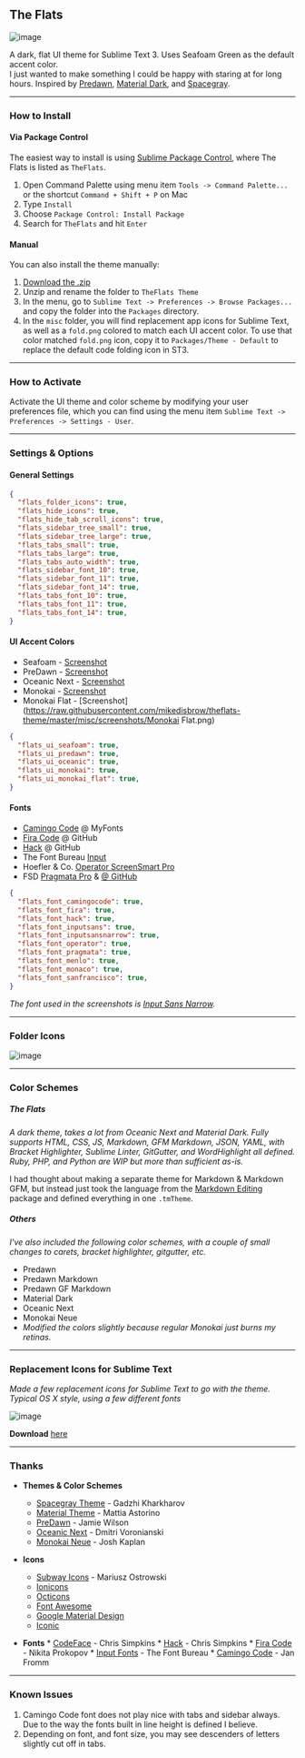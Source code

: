 ## The Flats

![image](https://raw.githubusercontent.com/mikedisbrow/theflats-theme/master/misc/screenshots/Seafoam.png)

A dark, flat UI theme for Sublime Text 3. Uses Seafoam Green as the default accent color.  
I just wanted to make something I could be happy with staring at for long hours.  Inspired by [Predawn](https://github.com/jamiewilson/predawn), [Material Dark](https://github.com/equinusocio/material-theme), and [Spacegray](https://github.com/kkga/spacegray).

***

### How to Install
#### Via Package Control
The easiest way to install is using [Sublime Package Control](https://packagecontrol.io), where The Flats is listed as `TheFlats`.

1. Open Command Palette using menu item `Tools -> Command Palette...` or the shortcut `Command + Shift + P` on Mac
2. Type `Install`
3. Choose `Package Control: Install Package`
4. Search for `TheFlats` and hit `Enter`

#### Manual

You can also install the theme manually:

1. [Download the .zip](https://github.com/mikedisbrow/theflats-theme/archive/master.zip)
2. Unzip and rename the folder to `TheFlats Theme`
3. In the menu, go to `Sublime Text -> Preferences -> Browse Packages...` and copy the folder into the `Packages` directory. 
4. In the `misc` folder, you will find replacement app icons for Sublime Text, as well as a `fold.png` colored to match each UI accent color.  To use that color matched `fold.png` icon, copy it to `Packages/Theme - Default` to replace the default code folding icon in ST3.

***

### How to Activate

Activate the UI theme and color scheme by modifying your user preferences file, which you can find using the menu item `Sublime Text -> Preferences -> Settings - User`.

***

### Settings & Options
#### General Settings
```json
{
  "flats_folder_icons": true,
  "flats_hide_icons": true,
  "flats_hide_tab_scroll_icons": true,
  "flats_sidebar_tree_small": true,
  "flats_sidebar_tree_large": true,
  "flats_tabs_small": true,
  "flats_tabs_large": true,
  "flats_tabs_auto_width": true,
  "flats_sidebar_font_10": true,
  "flats_sidebar_font_11": true,
  "flats_sidebar_font_14": true,
  "flats_tabs_font_10": true,
  "flats_tabs_font_11": true,
  "flats_tabs_font_14": true,
}
```
#### UI Accent Colors
  * Seafoam - [Screenshot](https://raw.githubusercontent.com/mikedisbrow/theflats-theme/master/misc/screenshots/Seafoam.png)
  * PreDawn - [Screenshot](https://raw.githubusercontent.com/mikedisbrow/theflats-theme/master/misc/screenshots/Predawn.png)
  * Oceanic Next - [Screenshot](https://raw.githubusercontent.com/mikedisbrow/theflats-theme/master/misc/screenshots/Oceanic.png)
  * Monokai - [Screenshot](https://raw.githubusercontent.com/mikedisbrow/theflats-theme/master/misc/screenshots/Monokai.png)
  * Monokai Flat - [Screenshot](https://raw.githubusercontent.com/mikedisbrow/theflats-theme/master/misc/screenshots/Monokai Flat.png)

```json
{
  "flats_ui_seafoam": true,
  "flats_ui_predawn": true,
  "flats_ui_oceanic": true,
  "flats_ui_monokai": true,
  "flats_ui_monokai_flat": true,
}
```

#### Fonts
- [Camingo Code](https://www.myfonts.com/fonts/jan-fromm/camingo-code/ "MyFonts - Camingo Code") @ MyFonts
- [Fira Code](https://github.com/tonsky/FiraCode "Fira Code - GitHub") @ GitHub
- [Hack](https://github.com/chrissimpkins/Hack "Hack - GitHub") @ GitHub
- The Font Bureau [Input](http://input.fontbureau.com "Font Bureau Input Fonts")
- Hoefler & Co. [Operator ScreenSmart Pro](http://www.typography.com/fonts/operator/overview/ "Operator")
- FSD [Pragmata Pro](http://www.fsd.it/shop/fonts/pragmatapro "Pragmata Pro") & [@ GitHub](https://github.com/fabrizioschiavi/pragmatapro "Pragmata Pro GitHub")

```json
{
  "flats_font_camingocode": true,
  "flats_font_fira": true,
  "flats_font_hack": true,
  "flats_font_inputsans": true,
  "flats_font_inputsansnarrow": true,
  "flats_font_operator": true,
  "flats_font_pragmata": true,
  "flats_font_menlo": true,
  "flats_font_monaco": true,
  "flats_font_sanfrancisco": true,
}
```

*The font used in the screenshots is [Input Sans Narrow](http://input.fontbureau.com).*

***

### Folder Icons

![image](https://raw.githubusercontent.com/mikedisbrow/theflats-theme/master/misc/screenshots/Folders.png)

***
### Color Schemes
##### The Flats
*A dark theme, takes a lot from Oceanic Next and Material Dark. Fully supports HTML, CSS, JS, Markdown, GFM Markdown, JSON, YAML, with Bracket Highlighter, Sublime Linter, GitGutter, and WordHighlight all defined. Ruby, PHP, and Python are WIP but more than sufficient as-is.*

I had thought about making a separate theme for Markdown & Markdown GFM, but instead just took the language from the [Markdown Editing](https://packagecontrol.io/packages/MarkdownEditing) package and defined everything in one `.tmTheme`.

##### Others
*I've also included the following color schemes, with a couple of small changes to carets, bracket highlighter, gitgutter, etc.*

*  Predawn
*  Predawn Markdown
*  Predawn GF Markdown
*  Material Dark
*  Oceanic Next
*  Monokai Neue
  *  *Modified the colors slightly because regular Monokai just burns my retinas.*

***

### Replacement Icons for Sublime Text

*Made a few replacement icons for Sublime Text to go with the theme. Typical OS X style, using a few different fonts*

![image](https://raw.githubusercontent.com/mikedisbrow/theflats-theme/master/misc/screenshots/app%20icons.png)

**Download** [here](https://dl.dropboxusercontent.com/u/3312456/st3_flats_icons.zip)

***

### Thanks
*  **Themes & Color Schemes**	
    * [Spacegray Theme](https://github.com/kkga/spacegray) - Gadzhi Kharkharov
	* [Material Theme](https://github.com/equinusocio/material-theme) - Mattia Astorino
	* [PreDawn](https://github.com/jamiewilson/predawn) - Jamie Wilson
	* [Oceanic Next](https://github.com/voronianski/oceanic-next-color-scheme) - Dmitri Voronianski
	* [Monokai Neue](https://github.com/josh-kaplan/sublime-monokai-neue) - Josh Kaplan

*	**Icons**
	* [Subway Icons](https://github.com/mariuszostrowski/subway) - Mariusz Ostrowski
	* [Ionicons](https://github.com/driftyco/ionicons/)
	* [Octicons](https://octicons.github.com/)
	* [Font Awesome](https://fortawesome.github.io/Font-Awesome/icons/)
	* [Google Material Design](https://design.google.com/icons/)
	* [Iconic](https://github.com/iconic/open-iconic)

*	 **Fonts**
	* [CodeFace](https://github.com/chrissimpkins/codeface) - Chris Simpkins
	* [Hack](https://github.com/chrissimpkins/Hack) - Chris Simpkins
	* [Fira Code](https://github.com/tonsky/FiraCode) - Nikita Prokopov
	* [Input Fonts](http://input.fontbureau.com) - The Font Bureau
	* [Camingo Code](https://www.myfonts.com/fonts/jan-fromm/camingo-code/) - Jan Fromm

***

### Known Issues
1. Camingo Code font does not play nice with tabs and sidebar always.  Due to the way the fonts built in line height is defined I believe.  
2. Depending on font, and font size, you may see descenders of letters slightly cut off in tabs.
